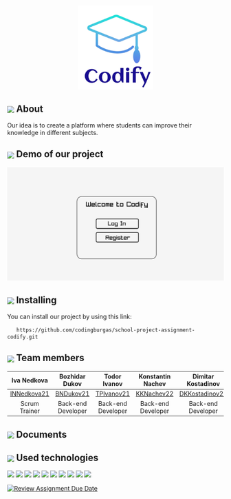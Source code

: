 <div align="center"><img src="/images/logo.png" width=35%> </div>

## <img align="center" src="https://cdn-icons-png.freepik.com/512/5320/5320532.png" width="30"> About
<p>
   Our idea is to create a platform where students can improve their knowledge in different subjects.
</p>


## <img align="center" src="https://cdn1.iconfinder.com/data/icons/miscellaneous-5-color-shadow/128/demo_beta_demonstration-512.png" width="30"> Demo of our project
<div align = "center">
  <img src="images/demo1.png" width=900px>
</div>


## <img align="center" src="https://icons.veryicon.com/png/o/miscellaneous/admin-dashboard-flat-multicolor/setting-19.png" width="30"> Installing
You can install our project by using this link:
```
   https://github.com/codingburgas/school-project-assignment-codify.git
```


## <img align="center" src="https://cdn.iconscout.com/icon/free/png-256/free-team-1543514-1306008.png" width="30">   Team members
| Iva Nedkova  | Bozhidar Dukov | Todor Ivanov | Konstantin Nachev | Dimitar Kostadinov |  Plamen Petkov |
| :---: | :---: | :---: | :---: | :---: | :---: |
| [INNedkova21](https://github.com/INNedkova21)  | [BNDukov21](https://github.com/BNDukovXXI) | [TPIvanov21](https://github.com/TPIvanov21) | [KKNachev22](https://github.com/KKNachev22)  | [DKKostadinov22](https://github.com/DKKostadinov22) | [PRPetkov22](https://github.com/PRPetkov22)
| Scrum Trainer | Back-end Developer | Back-end Developer |  Back-end Developer | Back-end Developer | QA |


## <img align="center" src="https://cdn-icons-png.flaticon.com/512/3396/3396255.png" width="30">   Documents


## <img align="center" src="https://cdn-icons-png.flaticon.com/512/2620/2620993.png" width="30"> Used technologies
<img src="https://upload.wikimedia.org/wikipedia/commons/thumb/1/18/ISO_C%2B%2B_Logo.svg/640px-ISO_C%2B%2B_Logo.svg.png" width="40"> <img src="https://upload.wikimedia.org/wikipedia/commons/1/19/C_Logo.png" width="40"> <img src="https://upload.wikimedia.org/wikipedia/commons/thumb/5/59/Visual_Studio_Icon_2019.svg/2060px-Visual_Studio_Icon_2019.svg.png" width="40"> <img src="https://cdn-icons-png.flaticon.com/512/25/25231.png" width="40"> <img src="https://upload.wikimedia.org/wikipedia/commons/thumb/e/e0/Git-logo.svg/640px-Git-logo.svg.png" width="40"> <img src="https://upload.wikimedia.org/wikipedia/commons/thumb/0/0d/Microsoft_Office_PowerPoint_%282019%E2%80%93present%29.svg/512px-Microsoft_Office_PowerPoint_%282019%E2%80%93present%29.svg.png?20210821050414" width="40"> <img src="https://findicons.com/files/icons/2795/office_2013_hd/2000/word.png" width="40"> <img src="https://findicons.com/files/icons/2795/office_2013_hd/2000/excel.png" width="40"> <img src="https://cdn-icons-png.flaticon.com/512/5968/5968705.png" width="40"> <img src="https://upload.wikimedia.org/wikipedia/commons/f/f4/Raylib_logo.png" width="40">

[![Review Assignment Due Date](https://classroom.github.com/assets/deadline-readme-button-24ddc0f5d75046c5622901739e7c5dd533143b0c8e959d652212380cedb1ea36.svg)](https://classroom.github.com/a/j7IzDSQi)
